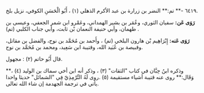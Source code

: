 ٦٤١٩ -** تم:** النضر بن زرارة بن عبد الأكرم الذهلي (١) ، أَبُو الْحَسَنِ الكوفي، نزيل بلخ.

**رَوَى عَن:** سفيان الثوري، وعُمَر بن بشير الهمداني، وعَمْرو ابن شمر الجعفي، وعيسى بن طهمان، وأبي حنيفة النعمان بْن ثابت، وأبي جناب الكلبي (تم) .

**رَوَى عَنه:** إِبْرَاهِيم بْن هارون البلخي (تم) ، وأَحمد بن مُحَمَّد بن نوح، والفضل بن مقاتل، وقبيصة بن عُبَيد الله، وقتيبة ابن سَعِيد، ومحمد بن مُحَمَّد بن نوح.

قال أَبُو حاتم (٢) : مجهول.

وذكره ابنُ حِبَّان في كتاب "الثقات" (٣) ، وذكر أنه ابن أخي سماك بن الوليد (٤) ،** وَقَال:** روى عنه قتيبة أشياء مستقيمة (٥) .روى لَهُ التِّرْمِذِيّ فِي "الشمائل" حديثا واحدا يأتي في ترجمة الجهدمة إن شاء الله تعالى.